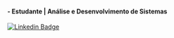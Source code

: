 
<!--### Samuel Nunes
**samuelikz/samuelikz** is a ✨ _special_ ✨ repository because its `README.md` (this file) appears on your GitHub profile.

Here are some ideas to get you started:

- 🔭 I’m currently working on ...
- 🌱 I’m currently learning ...
- 👯 I’m looking to collaborate on ...
- 🤔 I’m looking for help with ...
- 💬 Ask me about ...
- 📫 How to reach me: ...
- 😄 Pronouns: ...
- ⚡ Fun fact: ...

###### -Tecnologias já utilizadas
 
```sh
- [x] JavaScript
- [x] Html-Css
- [x] Python
- [x] SQL
- [x] Nodejs
- [x] Vuejs
- [x] Quasar
- [x] Sequelize
- [x] Materialize
- [x] Bootstrap
```

- [ ] Outros

### console.log
- Favoritos
- [x] JavaScript
- [x] Html-Css
- [x] Python
- [x] Nodejs
- [x] Nodejs

-->
#### - Estudante | Análise e Desenvolvimento de Sistemas 

[![Linkedin Badge](https://img.shields.io/badge/-LinkedIn-blue?style=flat-square&logo=Linkedin&logoColor=white&link=https://www.linkedin.com/in/samuel-nunes-057899133/)](https://www.linkedin.com/in/samuel-nunes-057899133/)



